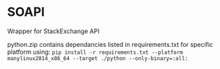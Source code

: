 # SOAPI
Wrapper for StackExchange API

python.zip contains dependancies listed in requirements.txt for specific platform using:
``` pip install -r requirements.txt --platform manylinux2014_x86_64 --target ./python --only-binary=:all: ```
